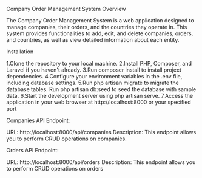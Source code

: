 Company Order Management System
Overview


The Company Order Management System is a web application designed to manage companies, their orders, 
and the countries they operate in. This system provides functionalities to add, edit, 
and delete companies, orders, and countries, as well as view detailed information about each entity.


Installation

1.Clone the repository to your local machine.
2.Install PHP, Composer, and Laravel if you haven't already.
3.Run composer install to install project dependencies.
4.Configure your environment variables in the .env file, including database settings.
5.Run php artisan migrate to migrate the database tables.
 Run php artisan db:seed to seed the database with sample data.
6.Start the development server using php artisan serve.
7.Access the application in your web browser at http://localhost:8000 or your specified port


Companies API Endpoint:

URL: http://localhost:8000/api/companies
Description: This endpoint allows you to perform CRUD operations on companies.

Orders API Endpoint:

URL: http://localhost:8000/api/orders
Description: This endpoint allows you to perform CRUD operations on orders
